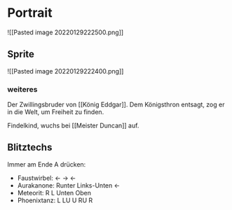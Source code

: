# Portrait
![[Pasted image 20220129222500.png]]

## Sprite
![[Pasted image 20220129222400.png]]

### weiteres
Der Zwillingsbruder von [[König Eddgar]]. Dem Königsthron entsagt, zog er in die Welt, um Freiheit zu finden.

Findelkind, wuchs bei [[Meister Duncan]] auf.

## Blitztechs
Immer am Ende A drücken:
- Faustwirbel: <- -> <-
- Aurakanone: Runter Links-Unten <-
- Meteorit: R L Unten Oben
- Phoenixtanz: L LU U RU R